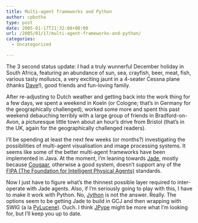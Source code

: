 ```yaml
---
title: Multi-agent frameworks and Python
author: cpbotha
type: post
date: 2005-01-17T21:32:08+00:00
url: /2005/01/17/multi-agent-frameworks-and-python/
categories:
  - Uncategorized

---
```

The 3 second status update: I had a truly wunnerful December holiday in South Africa, featuring an abundance of sun, sea, crayfish, beer, meat, fish, various tasty molluscs, a very exciting jaunt in a 4-seater Cessna plane (thanks [Dave][1]!), good friends and fun-loving family.

After re-adjusting to Dutch weather and getting back into the work thing for a few days, we spent a weekend in Koeln (or Cologne; that&#8217;s in Germany for the geographically challenged), worked some more and spent this past weekend debauching terribly with a large group of friends in Bradford-on-Avon, a picturesque little town about an hour&#8217;s drive from Bristol (that&#8217;s in the UK, again for the geographically challenged readers).

I&#8217;ll be spending at least the next few weeks (or months?) investigating the possibilities of multi-agent visualisation and image processing systems. It seems like some of the better multi-agent frameworks have been implemented in Java. At the moment, I&#8217;m leaning towards [Jade][2], mostly because [Cougaar][3], otherwise a good system, doesn&#8217;t support any of the [FIPA (The Foundation for Intelligent Physical Agents)][4] standards.

Now I just have to figure what&#8217;s the thinnest possible layer required to inter-operate with Jade agents. Also, if I&#8217;m seriously going to play with this, I have to make it work with Python. No, [Jython][5] is not the answer. Really. The options seem to be getting Jade to build in GCJ and then wrapping with SWIG (a la [PyLucene][6]). Ouch. I think [JPype][7] might be more what I&#8217;m looking for, but I&#8217;ll keep you up to date.

 [1]: http://www.stonethree.com/
 [2]: http://jade.tilab.com/
 [3]: http://www.cougaar.org
 [4]: http://www.fipa.org
 [5]: http://www.jython.org
 [6]: http://pylucene.osafoundation.org/
 [7]: http://jpype.sf.net/